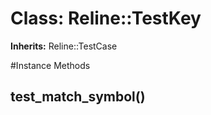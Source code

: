 # Class: Reline::TestKey
**Inherits:** Reline::TestCase
    




#Instance Methods
## test_match_symbol() [](#method-i-test_match_symbol)


